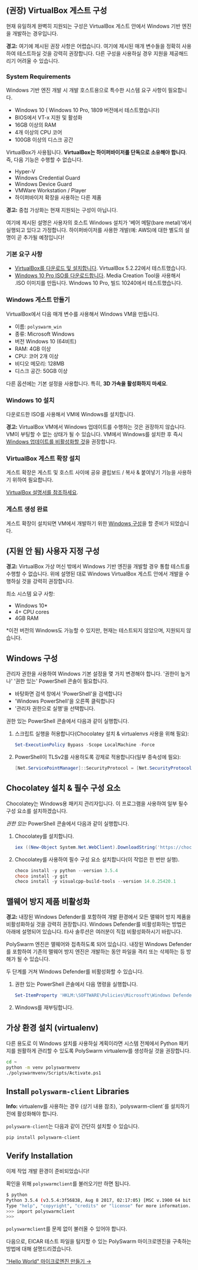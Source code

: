 ## (권장) VirtualBox 게스트 구성

현재 유일하게 완벽히 지원되는 구성은 VirtualBox 게스트 안에서 Windows 기반 엔진을 개발하는 경우입니다.

<div class="m-flag m-flag--warning">
  <p>
    <strong>경고:</strong> 여기에 제시된 권장 사항은 어렵습니다. 여기에 제시된 매개 변수들을 정확히 사용하여 테스트하실 것을 강력히 권장합니다. 다른 구성을 사용하실 경우 지원을 제공해드리기 어려울 수 있습니다.
  </p>
</div>

### System Requirements

Windows 기반 엔진 개발 시 개발 호스트용으로 특수한 시스템 요구 사항이 필요합니다.

- Windows 10 ( Windows 10 Pro, 1809 버전에서 테스트했습니다)
- BIOS에서 VT-x 지원 및 활성화
- 16GB 이상의 RAM
- 4개 이상의 CPU 코어
- 100GB 이상의 디스크 공간

VirtualBox가 사용됩니다. **VirtualBox는 하이퍼바이저를 단독으로 소유해야 합니다**. 즉, 다음 기능은 수행할 수 없습니다.

- Hyper-V
- Windows Credential Guard
- Windows Device Guard
- VMWare Workstation / Player
- 하이퍼바이저 확장을 사용하는 다른 제품

<div class="m-flag m-flag--warning">
  <p>
    <strong>경고:</strong> 중첩 가상화는 현재 지원되는 구성이 아닙니다.
  </p>
  
  <p>
    여기에 제시된 설명은 사용자의 호스트 Windows 설치가 '베어 메탈(bare metal)'에서 실행되고 있다고 가정합니다. 하이퍼바이저를 사용한 개발(예: AWS)에 대한 별도의 설명이 곧 추가될 예정입니다!
  </p>
</div>

### 기본 요구 사항

- [VirtualBox를 다운로드 및 설치합니다](https://www.virtualbox.org/wiki/Downloads). VirtualBox 5.2.22에서 테스트했습니다.
- [Windows 10 Pro ISO를 다운로드합니다](https://www.microsoft.com/en-us/software-download/windows10ISO). Media Creation Tool을 사용해서 .ISO 이미지를 만듭니다. Windows 10 Pro, 빌드 10240에서 테스트했습니다.

### Windows 게스트 만들기

VirtualBox에서 다음 매개 변수를 사용해서 Windows VM을 만듭니다.

- 이름: `polyswarm_win`
- 종류: Microsoft Windows
- 버전 Windows 10 (64비트)
- RAM: 4GB 이상
- CPU: 코어 2개 이상
- 비디오 메모리: 128MB
- 디스크 공간: 50GB 이상

다른 옵션에는 기본 설정을 사용합니다. 특히, **3D 가속을 활성화하지 마세요**.

### Windows 10 설치

다운로드한 ISO를 사용해서 VM에 Windows를 설치합니다.

<div class="m-flag m-flag--warning">
  <p>
    <strong>경고:</strong> VirtualBox VM에서 Windows 업데이트를 수행하는 것은 권장하지 않습니다. VM이 부팅할 수 없는 상태가 될 수 있습니다. VM에서 Windows를 설치한 후 즉시 <a href="https://www.thewindowsclub.com/turn-off-windows-update-in-windows-10">Windows 업데이트를 비활성화할 것</a>을 권장합니다.
  </p>
</div>

### VirtualBox 게스트 확장 설치

게스트 확장은 게스트 및 호스트 사이에 공유 클립보드 / 복사 & 붙여넣기 기능을 사용하기 위하여 필요합니다.

[VirtualBox 설명서를 참조하세요](https://www.virtualbox.org/manual/ch04.html).

### 게스트 생성 완료

게스트 확장이 설치되면 VM에서 개발하기 위한 [Windows 구성](#configure-windows)을 할 준비가 되었습니다.

## (지원 안 됨) 사용자 지정 구성

<div class="m-flag m-flag--warning">
  <p>
    <strong>경고:</strong> VirtualBox 가상 머신 밖에서 Windows 기반 엔진을 개발할 경우 통합 테스트를 수행할 수 없습니다. 위에 설명된 대로 Windows VirtualBox 게스트 안에서 개발을 수행하실 것을 강력히 권장합니다.
  </p>
</div>

최소 시스템 요구 사항:

- Windows 10*
- 4+ CPU cores
- 4GB RAM

*이전 버전의 Windows도 가능할 수 있지만, 현재는 테스트되지 않았으며, 지원되지 않습니다.

## Windows 구성

관리자 권한을 사용하여 Windows 기본 설정을 몇 가지 변경해야 합니다. '권한이 높거나' '권한 있는' PowerShell 콘솔이 필요합니다.

- 바탕화면 검색 창에서 'PowerShell'을 검색합니다
- 'Windows PowerShell'을 오른쪽 클릭합니다
- '관리자 권한으로 실행'을 선택합니다.

권한 있는 PowerShell 콘솔에서 다음과 같이 실행합니다.

1. 스크립트 실행을 허용합니다(Chocolatey 설치 & virtualenvs 사용을 위해 필요):
    
    ```powershell
    Set-ExecutionPolicy Bypass -Scope LocalMachine -Force
    ```

2. PowerShell이 TLSv2를 사용하도록 강제로 적용합니다(일부 종속성에 필요):
    
    ```powershell
    [Net.ServicePointManager]::SecurityProtocol = [Net.SecurityProtocolType]::Tls12
    ```

## Chocolatey 설치 & 필수 구성 요소

Chocolatey는 Windows용 패키지 관리자입니다. 이 프로그램을 사용하여 일부 필수 구성 요소를 설치하겠습니다.

*권한 있는* PowerShell 콘솔에서 다음과 같이 실행합니다.

1. Chocolatey를 설치합니다.
    
    ```powershell
    iex ((New-Object System.Net.WebClient).DownloadString('https://chocolatey.org/install.ps1'))
    ```

2. Chocolatey를 사용하여 필수 구성 요소 설치합니다(이 작업은 한 번만 실행).
    
    ```powershell
    choco install -y python --version 3.5.4
    choco install -y git
    choco install -y visualcpp-build-tools --version 14.0.25420.1
    ```

## 맬웨어 방지 제품 비활성화

<div class="m-flag m-flag--warning">
  <p>
    <strong>경고:</strong> 내장된 Windows Defender를 포함하여 개발 환경에서 모든 맬웨어 방지 제품을 비활성화하실 것을 강력히 권장합니다. Windows Defender를 비활성화하는 방법은 아래에 설명되어 있습니다. 타사 솔루션은 여러분이 직접 비활성화하시기 바랍니다.
  </p>
</div>

PolySwarm 엔진은 맬웨어와 접촉하도록 되어 있습니다. 내장된 Windows Defender를 포함하여 기존의 맬웨어 방지 엔진은 개발하는 동안 파일을 격리 또는 삭제하는 등 방해가 될 수 있습니다.

두 단계를 거쳐 Windows Defender를 비활성화할 수 있습니다.

1. 권한 있는 PowerShell 콘솔에서 다음 명령을 실행합니다.
    
    ```powershell
    Set-ItemProperty 'HKLM:\SOFTWARE\Policies\Microsoft\Windows Defender' DisableAntiSpyware 1
    ```

2. Windows를 재부팅합니다.

## 가상 환경 설치 (virtualenv)

다른 용도로 이 Windows 설치를 사용하실 계획이라면 시스템 전체에서 Python 패키지를 원활하게 관리할 수 있도록 PolySwarm virtualenv를 생성하실 것을 권장합니다.

```bash
cd ~
python -m venv polyswarmvenv
./polyswarmvenv/Scripts/Activate.ps1
```

## Install `polyswarm-client` Libraries

<div class="m-flag">
  <p>
    <strong>Info:</strong> virtualenv를 사용하는 경우 (상기 내용 참조), `polyswarm-client`를 설치하기 전에 활성화해야 합니다.
  </p>
</div>

`polyswarm-client`는 다음과 같이 간단히 설치할 수 있습니다.

```bash
pip install polyswarm-client
```

## Verify Installation

이제 작업 개발 환경이 준비되었습니다!

확인을 위해 `polyswarmclient`를 불러오기만 하면 됩니다.

```bash
$ python
Python 3.5.4 (v3.5.4:3f56838, Aug 8 2017, 02:17:05) [MSC v.1900 64 bit (AMD64)] on win32
Type "help", "copyright", "credits" or "license" for more information.
>>> import polyswarmclient
>>>
```

`polyswarmclient`를 문제 없이 불러올 수 있어야 합니다.

다음으로, EICAR 테스트 파일을 탐지할 수 있는 PolySwarm 마이크로엔진을 구축하는 방법에 대해 설명드리겠습니다.

["Hello World" 마이크로엔진 만들기 →](/microengines-scratch-to-eicar/)